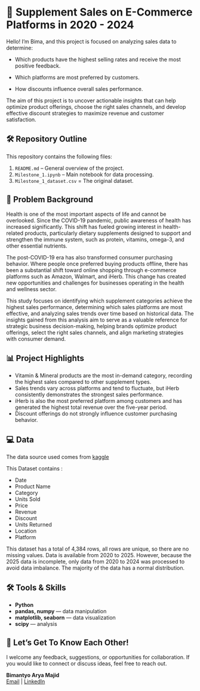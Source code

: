 # :department_store: Supplement Sales on E-Commerce Platforms in 2020 - 2024  

Hello! I’m Bima, and this project is focused on analyzing sales data to determine:

- Which products have the highest selling rates and receive the most positive feedback.

- Which platforms are most preferred by customers.

- How discounts influence overall sales performance.

The aim of this project is to uncover actionable insights that can help optimize product offerings, choose the right sales channels, and develop effective discount strategies to maximize revenue and customer satisfaction.

## 🛠️ Repository Outline 

This repository contains the following files:

1. `README.md` – General overview of the project.  
2. `Milestone_1.ipynb` – Main notebook for data processing.
3.  `Milestone_1_dataset.csv` = The original dataset. 

## :eyes: Problem Background
Health is one of the most important aspects of life and cannot be overlooked. Since the COVID-19 pandemic, public awareness of health has increased significantly. This shift has fueled growing interest in health-related products, particularly dietary supplements designed to support and strengthen the immune system, such as protein, vitamins, omega-3, and other essential nutrients.

The post-COVID-19 era has also transformed consumer purchasing behavior. Where people once preferred buying products offline, there has been a substantial shift toward online shopping through e-commerce platforms such as Amazon, Walmart, and iHerb. This change has created new opportunities and challenges for businesses operating in the health and wellness sector.

This study focuses on identifying which supplement categories achieve the highest sales performance, determining which sales platforms are most effective, and analyzing sales trends over time based on historical data. The insights gained from this analysis aim to serve as a valuable reference for strategic business decision-making, helping brands optimize product offerings, select the right sales channels, and align marketing strategies with consumer demand.

## 📊 Project Highlights

- Vitamin & Mineral products are the most in-demand category, recording the highest sales compared to other supplement types.
- Sales trends vary across platforms and tend to fluctuate, but iHerb consistently demonstrates the strongest sales performance.
- iHerb is also the most preferred platform among customers and has generated the highest total revenue over the five-year period.
- Discount offerings do not strongly influence customer purchasing behavior.

## :computer: Data
The data source used comes from [kaggle](https://www.kaggle.com/datasets/zahidmughal2343/supplement-sales-data)

This Dataset contains : 

- Date
- Product Name
- Category
- Units Sold
- Price
- Revenue
- Discount
- Units Returned
- Location
- Platform

This dataset has a total of 4,384 rows, all rows are unique, so there are no missing values. Data is available from 2020 to 2025. However, because the 2025 data is incomplete, only data from 2020 to 2024 was processed to avoid data imbalance. The majority of the data has a normal distribution.

## 🛠 Tools & Skills

- **Python**
- **pandas, numpy** — data manipulation
- **matplotlib, seaborn** — data visualization
- **scipy** — analysis

## :necktie:  Let’s Get To Know Each Other!

I welcome any feedback, suggestions, or opportunities for collaboration. If you would like to connect or discuss ideas, feel free to reach out.

**Bimantyo Arya Majid**  
[Email](bimantyoarya13@gmail.com) | [LinkedIn](https://www.linkedin.com/in/bimantyoarya/)
